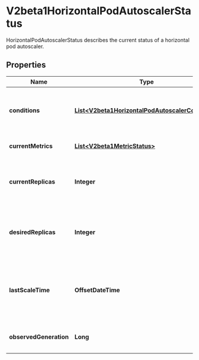 

# V2beta1HorizontalPodAutoscalerStatus

HorizontalPodAutoscalerStatus describes the current status of a horizontal pod autoscaler.

## Properties

| Name | Type | Description | Notes |
|------------ | ------------- | ------------- | -------------|
|**conditions** | [**List&lt;V2beta1HorizontalPodAutoscalerCondition&gt;**](V2beta1HorizontalPodAutoscalerCondition.md) | conditions is the set of conditions required for this autoscaler to scale its target, and indicates whether or not those conditions are met. |  [optional] |
|**currentMetrics** | [**List&lt;V2beta1MetricStatus&gt;**](V2beta1MetricStatus.md) | currentMetrics is the last read state of the metrics used by this autoscaler. |  [optional] |
|**currentReplicas** | **Integer** | currentReplicas is current number of replicas of pods managed by this autoscaler, as last seen by the autoscaler. |  |
|**desiredReplicas** | **Integer** | desiredReplicas is the desired number of replicas of pods managed by this autoscaler, as last calculated by the autoscaler. |  |
|**lastScaleTime** | **OffsetDateTime** | lastScaleTime is the last time the HorizontalPodAutoscaler scaled the number of pods, used by the autoscaler to control how often the number of pods is changed. |  [optional] |
|**observedGeneration** | **Long** | observedGeneration is the most recent generation observed by this autoscaler. |  [optional] |



